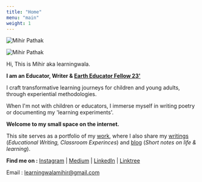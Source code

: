 ```yaml
---
title: "Home"
menu: "main"
weight: 1
---
```


![Mihir Pathak](/mp.b.png)

<img src="/mp.b.png" alt="Mihir Pathak"	>


Hi, This is Mihir aka learningwala.

**I am an Educator, Writer & [Earth Educator Fellow 23'](https://www.youcan.in/earth-edu)** 

I craft transformative learning journeys for children and young adults, through experiential methodologies.

When I'm not with children or educators, I immerse myself in writing poetry or documenting my 'learning experiments'.

**Welcome to my small space on the internet.**

This site serves as a portfolio of my [work](/work), where I also share my [writings](/writings) (*Educational Writing, Classroom Experinces*) and [blog](/tags/learning-resources/) (*Short notes on life & learning*).

**Find me on :** [Instagram](https://www.instagram.com/learningwala/) | [Medium](https://medium.com/learningwala) | [LinkedIn](https://www.linkedin.com/in/learningwalamihir/) | [Linktree](https://linktr.ee/learningwala)


Email : [learningwalamihir@gmail.com](mailto:learningwalamihir@gmail.com)  
